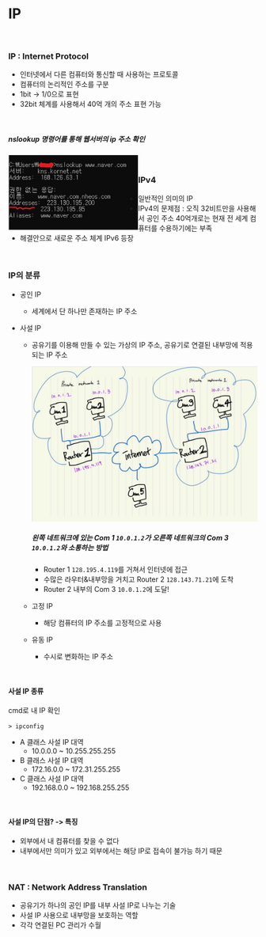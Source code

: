 # IP

<br>



### IP : Internet Protocol

- 인터넷에서 다른 컴퓨터와 통신할 때 사용하는 프로토콜
- 컴퓨터의 논리적인 주소를 구분
- 1bit -> 1/0으로 표현
- 32bit 체계를 사용해서 40억 개의 주소 표현 가능

<br>



##### nslookup 명령어를 통해 웹서버의 ip 주소 확인

<img src="nslookup.jpg" alt="nslookup" style="zoom:80%; float:left" />

<br>



### IPv4

- 일반적인 의미의 IP
- IPv4의 문제점 : 오직 32비트만을 사용해서 공인 주소 40억개로는 현재 전 세계 컴퓨터를 수용하기에는 부족
- 해결안으로 새로운 주소 체계 IPv6 등장

<br>



### IP의 분류

- 공인 IP

  - 세계에서 단 하나만 존재하는 IP 주소

- 사설 IP

  - 공유기를 이용해 만들 수 있는 가상의 IP 주소, 공유기로 연결된 내부망에 적용되는 IP 주소

    <img src="private_ip.jpg" style="zoom:80%;" />

    ##### 왼쪽 네트워크에 있는 Com 1 `10.0.1.2`가 오른쪽 네트워크의 Com 3 `10.0.1.2`와 소통하는 방법

    - Router 1 `128.195.4.119`를 거쳐서 인터넷에 접근
    - 수많은 라우터&내부망을 거치고 Router 2 `128.143.71.21`에 도착
    - Router 2 내부의 Com 3 `10.0.1.2`에 도달!

  - 고정 IP

    - 해당 컴퓨터의 IP 주소를 고정적으로 사용

  - 유동 IP

    - 수시로 변화하는 IP 주소

<br>



#### 사설 IP 종류

cmd로 내 IP 확인

```shell
> ipconfig
```

- A 클래스 사설 IP 대역
  - 10.0.0.0 ~ 10.255.255.255
- B 클래스 사설 IP 대역
  - 172.16.0.0 ~ 172.31.255.255
- C 클래스 사설 IP 대역
  - 192.168.0.0 ~ 192.168.255.255

<br>



#### 사설 IP의 단점? -> 특징

- 외부에서 내 컴퓨터를 찾을 수 없다
- 내부에서만 의미가 있고 외부에서는 해당 IP로 접속이 불가능 하기 때문

<br>



### NAT : Network Address Translation

- 공유기가 하나의 공인 IP를 내부 사설 IP로 나누는 기술
- 사설 IP 사용으로 내부망을 보호하는 역할
- 각각 연결된 PC 관리가 수월





